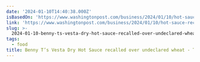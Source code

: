```yaml
---
date: '2024-01-10T14:40:38.000Z'
isBasedOn: 'https://www.washingtonpost.com/business/2024/01/10/hot-sauce-recall-2024/'
link: 'https://www.washingtonpost.com/business/2024/01/10/hot-sauce-recall-2024/'
slug: >-
  2024-01-10-benny-ts-vesta-dry-hot-sauce-recalled-over-undeclared-wheat-the-washingt
tags:
  - food
title: Benny T’s Vesta Dry Hot Sauce recalled over undeclared wheat - The Washingt
---
```


